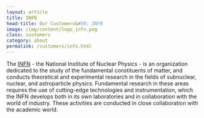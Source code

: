 ```yaml
---
layout: article
title: INFN
head-title: Our Customers&#58; INFN
image: /img/content/logo_infn.png
class: customers
category: about
permalink: /customers/infn.html
---
```


The [INFN](http://www.infn.it/indexen.php) - the National Institute of Nuclear Physics - is an organization dedicated to the study of the fundamental constituents of matter, and conducts theoretical and experimental research in the fields of subnuclear, nuclear, and astroparticle physics. Fundamental research in these areas requires the use of cutting-edge technologies and instrumentation, which the INFN develops both in its own laboratories and in collaboration with the world of industry. These activities are conducted in close collaboration with the academic world.